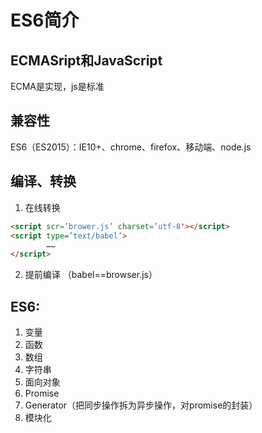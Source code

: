 # ES6简介
## ECMASript和JavaScript
ECMA是实现，js是标准

## 兼容性
ES6（ES2015）：IE10+、chrome、firefox、移动端、node.js

## 编译、转换
1. 在线转换
```html
<script scr=’brower.js’ charset=’utf-8'></script>
<script type=’text/babel’>
		……
</script>
```
2. 提前编译
（babel==browser.js）


## ES6:
1. 变量
2. 函数
3. 数组
4. 字符串
5. 面向对象
6. Promise
7. Generator（把同步操作拆为异步操作，对promise的封装）
8. 模块化
